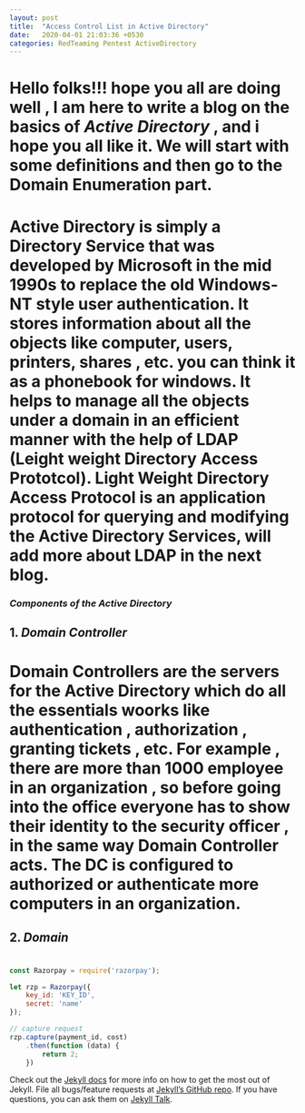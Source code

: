 ```yaml
---
layout: post
title:  "Access Control List in Active Directory"
date:   2020-04-01 21:03:36 +0530
categories: RedTeaming Pentest ActiveDirectory
---
```

# Hello folks!!! hope you all are doing well , I am here to write a blog on the basics of *Active Directory* , and i hope you all like it. We will start with some definitions and then go to the Domain Enumeration part.
# Active Directory is simply a Directory Service that was developed by Microsoft in the mid 1990s to replace the old Windows-NT style user authentication. It stores information about all the objects like computer, users, printers, shares , etc. you can think it as a phonebook for windows. It helps to manage all the objects under a domain in an efficient manner with the help of LDAP (Leight weight Directory Access Prototcol). Light Weight Directory Access Protocol is an application protocol for querying and modifying the Active Directory Services, will add more about LDAP in the next blog.

### *Components of the Active Directory*
## 1. *Domain Controller* 
#  Domain Controllers are the servers for the Active Directory which do all the essentials woorks like authentication , authorization , granting tickets , etc. For example , there are more than 1000 employee in an organization , so before going into the office everyone has to show their identity to the security officer , in the same way Domain Controller acts. The DC is configured to authorized or authenticate more computers in an organization.

## 2. *Domain*
#


```javascript
const Razorpay = require('razorpay');

let rzp = Razorpay({
	key_id: 'KEY_ID',
	secret: 'name'
});

// capture request
rzp.capture(payment_id, cost)
	.then(function (data) {
		return 2;
	})
```

Check out the [Jekyll docs][jekyll-docs] for more info on how to get the most out of Jekyll. File all bugs/feature requests at [Jekyll’s GitHub repo][jekyll-gh]. If you have questions, you can ask them on [Jekyll Talk][jekyll-talk].

[jekyll-docs]: https://jekyllrb.com/docs/home
[jekyll-gh]:   https://github.com/jekyll/jekyll
[jekyll-talk]: https://talk.jekyllrb.com/
